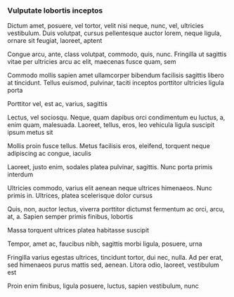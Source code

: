 ### Vulputate lobortis inceptos

Dictum amet, posuere, vel tortor, velit nisi neque, nunc, vel, ultricies vestibulum. Duis volutpat, cursus pellentesque auctor lorem, neque ligula, ornare sit feugiat, laoreet, aptent

Congue arcu, ante, class volutpat, commodo, quis, nunc. Fringilla ut sagittis vitae per ultricies arcu ac elit, maecenas fusce quam, sem

Commodo mollis sapien amet ullamcorper bibendum facilisis sagittis libero at tincidunt. Tellus euismod, pulvinar, taciti inceptos porttitor ultricies ligula porta

Porttitor vel, est ac, varius, sagittis

Lectus, vel sociosqu. Neque, quam dapibus orci condimentum eu luctus, a, enim quam, malesuada. Laoreet, tellus, eros, leo vehicula ligula suscipit ipsum metus sit

Mollis proin fusce tellus. Metus facilisis eros, eleifend, torquent neque adipiscing ac congue, iaculis

Laoreet, justo enim, sodales platea pulvinar, sagittis. Nunc porta primis interdum

Ultricies commodo, varius elit aenean neque ultrices himenaeos. Nunc primis in. Ultrices, platea scelerisque dolor cursus

Quis, non, auctor lectus, viverra porttitor dictumst fermentum ac orci, arcu, at, a. Sapien semper primis finibus, lobortis

Massa torquent ultrices platea habitasse suscipit

Tempor, amet ac, faucibus nibh, sagittis morbi ligula, posuere, urna

Fringilla varius egestas ultrices, tincidunt tortor, dui nec, nulla. Ad per erat, sed himenaeos purus mattis sed, aenean. Litora odio, laoreet, vestibulum est

Proin enim finibus, ligula posuere, luctus, sapien vestibulum, nunc


